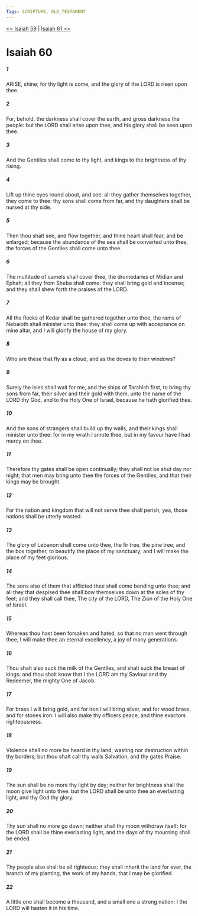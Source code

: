 ```yaml
---
Tags: SCRIPTURE, OLD_TESTAMENT
---
```


[<< Isaiah 59](OLD_TESTAMENT/23_Isaiah/Isaiah_59.md) | [Isaiah 61 >>](OLD_TESTAMENT/23_Isaiah/Isaiah_61.md)

# Isaiah 60

##### 1
 ARISE, shine; for thy light is come, and the glory of the LORD is risen upon thee.
##### 2
 For, behold, the darkness shall cover the earth, and gross darkness the people: but the LORD shall arise upon thee, and his glory shall be seen upon thee.
##### 3
 And the Gentiles shall come to thy light, and kings to the brightness of thy rising.
##### 4
 Lift up thine eyes round about, and see: all they gather themselves together, they come to thee: thy sons shall come from far, and thy daughters shall be nursed at thy side.
##### 5
 Then thou shalt see, and flow together, and thine heart shall fear, and be enlarged; because the abundance of the sea shall be converted unto thee, the forces of the Gentiles shall come unto thee.
##### 6
 The multitude of camels shall cover thee, the dromedaries of Midian and Ephah; all they from Sheba shall come: they shall bring gold and incense; and they shall shew forth the praises of the LORD.
##### 7
 All the flocks of Kedar shall be gathered together unto thee, the rams of Nebaioth shall minister unto thee: they shall come up with acceptance on mine altar, and I will glorify the house of my glory.
##### 8
 Who are these that fly as a cloud, and as the doves to their windows?
##### 9
 Surely the isles shall wait for me, and the ships of Tarshish first, to bring thy sons from far, their silver and their gold with them, unto the name of the LORD thy God, and to the Holy One of Israel, because he hath glorified thee.
##### 10
 And the sons of strangers shall build up thy walls, and their kings shall minister unto thee: for in my wrath I smote thee, but in my favour have I had mercy on thee.
##### 11
 Therefore thy gates shall be open continually; they shall not be shut day nor night; that men may bring unto thee the forces of the Gentiles, and that their kings may be brought.
##### 12
 For the nation and kingdom that will not serve thee shall perish; yea, those nations shall be utterly wasted.
##### 13
 The glory of Lebanon shall come unto thee, the fir tree, the pine tree, and the box together, to beautify the place of my sanctuary; and I will make the place of my feet glorious.
##### 14
 The sons also of them that afflicted thee shall come bending unto thee; and all they that despised thee shall bow themselves down at the soles of thy feet; and they shall call thee, The city of the LORD, The Zion of the Holy One of Israel.
##### 15
 Whereas thou hast been forsaken and hated, so that no man went through thee, I will make thee an eternal excellency, a joy of many generations.
##### 16
 Thou shalt also suck the milk of the Gentiles, and shalt suck the breast of kings: and thou shalt know that I the LORD am thy Saviour and thy Redeemer, the mighty One of Jacob.
##### 17
 For brass I will bring gold, and for iron I will bring silver, and for wood brass, and for stones iron: I will also make thy officers peace, and thine exactors righteousness.
##### 18
 Violence shall no more be heard in thy land, wasting nor destruction within thy borders; but thou shalt call thy walls Salvation, and thy gates Praise.
##### 19
 The sun shall be no more thy light by day; neither for brightness shall the moon give light unto thee: but the LORD shall be unto thee an everlasting light, and thy God thy glory.
##### 20
 Thy sun shall no more go down; neither shall thy moon withdraw itself: for the LORD shall be thine everlasting light, and the days of thy mourning shall be ended.
##### 21
 Thy people also shall be all righteous: they shall inherit the land for ever, the branch of my planting, the work of my hands, that I may be glorified.
##### 22
 A little one shall become a thousand, and a small one a strong nation: I the LORD will hasten it in his time.
